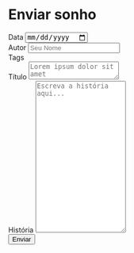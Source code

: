 
<script setup>
    import InputTags from '/components/InputTags.vue'
    import { ref } from 'vue'

    const date = ref(new Date().toISOString().split('T')[0]);
    const title = ref('');
    const author = ref('');
    const content = ref('');
    const tags = ref([]);

    function submitForm() {
        const payload = {
             date: date.value, 
             author: author.value, 
             tags: [...tags.value],
             title: title.value, 
             content: content.value, 
        }
        console.log('submit form', payload)
    }
</script>

<form class="container-center" @submit.prevent="submitForm">
    <h1>Enviar sonho</h1>
    <div class="form-group">
        <label class="form-label" for="date">Data</label>
        <input id="date" type="date" v-model="date" required/>
    </div>
    <div class="form-group">
        <label class="form-label" for="author">Autor</label>
        <input id="author" type="text" v-model="author" placeholder="Seu Nome" required/>
    </div>
    <div class="form-group">
        <label class="form-label" for="tags">Tags</label>
        <InputTags id="tags" v-model="tags" placeholder="Tecle Enter para adicionar tag"></InputTags>
    </div>
    <div class="form-group">
        <label class="form-label" for="title">Título</label>
        <textarea id="title" v-model="title" placeholder="Lorem ipsum dolor sit amet" required></textarea>
    </div>
    <div class="form-group">
        <label class="form-label" for="content">História</label>
        <textarea id="content" v-model="content" placeholder="Escreva a história aqui..." rows="20" required></textarea>
    </div>
    <div class="form-group">
        <button type="submit" class="button">Enviar</button>
    </div>
</form>


<style>




</style>
